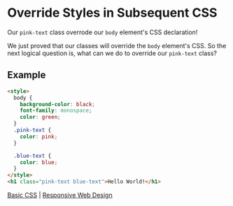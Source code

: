 # Override Styles in Subsequent CSS

Our `pink-text` class overrode our `body` element's CSS declaration!

We just proved that our classes will override the `body` element's CSS. So the next logical question is, what can we do to override our `pink-text` class?

## Example

```html
<style>
  body {
    background-color: black;
    font-family: monospace;
    color: green;
  }
  .pink-text {
    color: pink;
  }

  .blue-text {
    color: blue;
  }
</style>
<h1 class="pink-text blue-text">Hello World!</h1>
```

[Basic CSS](../basic-css.md) | [Responsive Web Design](../../responsive-web-design.md)
